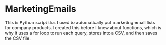 # MarketingEmails
This is Python script that I used to automatically pull marketing email lists for company products. I created this before I knew about functions, which is why it uses a for loop to run each query, stores into a CSV, and then saves the CSV file. 
